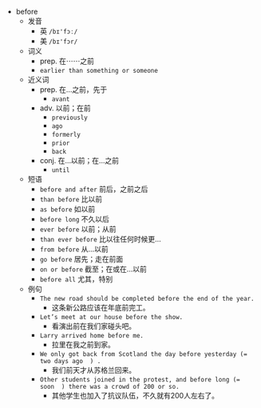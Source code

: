 - before
  - 发音
    - 英 `/bɪ'fɔː/`
    - 美 `/bɪ'fɔr/`
  - 词义
    - prep. 在⋯⋯之前
    - `earlier than something or someone`
  - 近义词
    - prep. 在…之前，先于
      - `avant`
    - adv. 以前；在前
      - `previously`
      - `ago`
      - `formerly`
      - `prior`
      - `back`
    - conj. 在…以前；在…之前
      - `until`
  - 短语
    - `before and after` 前后，之前之后 
    - `than before` 比以前 
    - `as before` 如以前 
    - `before long` 不久以后 
    - `ever before` 以前；从前 
    - `than ever before` 比以往任何时候更… 
    - `from before` 从…以前 
    - `go before` 居先；走在前面 
    - `on or before` 截至；在或在…以前 
    - `before all` 尤其，特别 
  - 例句
    - `The new road should be completed before the end of the year.`
      - 这条新公路应该在年底前完工。
    - `Let’s meet at our house before the show.`
      - 看演出前在我们家碰头吧。
    - `Larry arrived home before me.`
      - 拉里在我之前到家。
    - `We only got back from Scotland the day before yesterday (=  two days ago  ) .`
      - 我们前天才从苏格兰回来。
    - `Other students joined in the protest, and before long (=  soon  ) there was a crowd of 200 or so.`
      - 其他学生也加入了抗议队伍，不久就有200人左右了。

